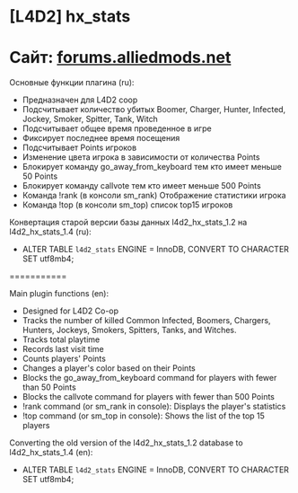 # [L4D2] hx_stats
Сайт: [forums.alliedmods.net](https://forums.alliedmods.net/showthread.php?t=298535)
===========

Основные функции плагина (ru):
* Предназначен для L4D2 coop
* Подсчитывает количество убитых Boomer, Charger, Hunter, Infected, Jockey, Smoker, Spitter, Tank, Witch
* Подсчитывает общее время проведенное в игре
* Фиксирует последнее время посещения
* Подсчитывает Points игроков
* Изменение цвета игрока в зависимости от количества Points
* Блокирует команду go_away_from_keyboard тем кто имеет меньше 50 Points
* Блокирует команду callvote тем кто имеет меньше 500 Points
* Команда !rank (в консоли sm_rank) Отображение статистики игрока
* Команда !top (в консоли sm_top) список top15 игроков

Конвертация старой версии базы данных l4d2_hx_stats_1.2 на l4d2_hx_stats_1.4 (ru):
* ALTER TABLE `l4d2_stats` ENGINE = InnoDB, CONVERT TO CHARACTER SET utf8mb4;

===========

Main plugin functions (en):
* Designed for L4D2 Co-op
* Tracks the number of killed Common Infected, Boomers, Chargers, Hunters, Jockeys, Smokers, Spitters, Tanks, and Witches.
* Tracks total playtime
* Records last visit time
* Counts players' Points
* Changes a player's color based on their Points
* Blocks the go_away_from_keyboard command for players with fewer than 50 Points
* Blocks the callvote command for players with fewer than 500 Points
* !rank command (or sm_rank in console): Displays the player's statistics
* !top command (or sm_top in console): Shows the list of the top 15 players

Converting the old version of the l4d2_hx_stats_1.2 database to l4d2_hx_stats_1.4 (en):
* ALTER TABLE `l4d2_stats` ENGINE = InnoDB, CONVERT TO CHARACTER SET utf8mb4;